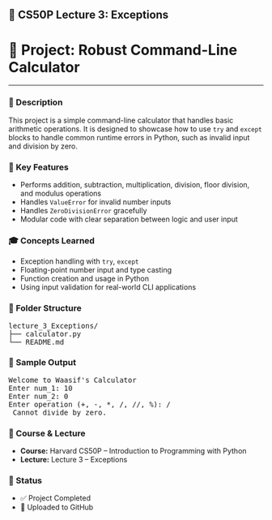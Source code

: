 <h2>📘 CS50P Lecture 3: Exceptions</h2>
<h1>🔢 Project: Robust Command-Line Calculator</h1>
<hr />

<h3>📜 Description</h3>
<p>
  This project is a simple command-line calculator that handles basic arithmetic operations. It is designed to showcase how to use <code>try</code> and <code>except</code> blocks to handle common runtime errors in Python, such as invalid input and division by zero.
</p>

<h3>🎯 Key Features</h3>
<ul>
  <li>Performs addition, subtraction, multiplication, division, floor division, and modulus operations</li>
  <li>Handles <code>ValueError</code> for invalid number inputs</li>
  <li>Handles <code>ZeroDivisionError</code> gracefully</li>
  <li>Modular code with clear separation between logic and user input</li>
</ul>

<h3>🎓 Concepts Learned</h3>
<ul>
  <li>Exception handling with <code>try</code>, <code>except</code></li>
  <li>Floating-point number input and type casting</li>
  <li>Function creation and usage in Python</li>
  <li>Using input validation for real-world CLI applications</li>
</ul>

<h3>📁 Folder Structure</h3>
<pre>
lecture_3_Exceptions/
├── calculator.py
└── README.md
</pre>

<h3>🧪 Sample Output</h3>
<pre>
Welcome to Waasif's Calculator
Enter num_1: 10
Enter num_2: 0
Enter operation (+, -, *, /, //, %): /
 Cannot divide by zero.
</pre>


<h3>🔗 Course & Lecture</h3>
<ul>
  <li><strong>Course:</strong> Harvard CS50P – Introduction to Programming with Python</li>
  <li><strong>Lecture:</strong> Lecture 3 – Exceptions</li>
</ul>

<h3>🚀 Status</h3>
<ul>
  <li>✅ Project Completed</li>
  <li>📌 Uploaded to GitHub</li>
</ul>
